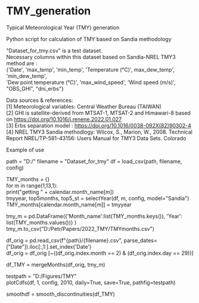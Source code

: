 # TMY_generation
Typical Meteorological Year (TMY) generation  <br />

Python script for calculation of TMY based on Sandia methodology <br />

"Dataset_for_tmy.csv" is a test dataset. <br />
Necessary columns within this dataset based on Sandia-NREL TMY3 method are :  <br />
{'Date', 'max_temp', 'min_temp', 'Temperature (℃)', max_dew_temp', 'min_dew_temp',  <br />
'Dew point temperature (℃)',  'max_wind_speed', 'Wind speed (m/s)',  "OBS_GHI",  "dni_erbs"} <br />

Data sources & references:<br />
[1] Meteorological variables: Central Weather Bureau (TAIWAN)  <br />
[2] GHI is satellite-derived from MTSAT-1, MTSAT-2 and Himawari-8 based on https://doi.org/10.1016/j.renene.2022.01.027 <br />
[3] Erbs separation model : https://doi.org/10.1016/0038-092X(82)90302-4 <br />
[4] NREL TMY3 Sandia methodlogy: Wilcox, S., Marion, W., 2008. Technical Report NREL/TP-581-43156: Users Manual for TMY3 Data Sets. Colorado


Example of use

path = "D:/"
filename = "Dataset_for_tmy"
df = load_csv(path, filename, config)


TMY_months = {}  <br />
for m in range(1,13,1):  <br />
    print("getting " + calendar.month_name[m])  <br />
    tmyyear, top5months, top5_st = selectYear(df, m, config, model="Sandia")  <br />
    TMY_months[calendar.month_name[m]] = tmyyear  <br />
    
tmy_m = pd.DataFrame({'Month_name':list(TMY_months.keys()), 'Year': list(TMY_months.values())} )  <br />
tmy_m.to_csv("D:/Petr/Papers/2022_TMY/TMYmonths.csv")  <br />


df_orig = pd.read_csv(f"{path}/{filename}.csv", parse_dates= ["Date"]).iloc[:,1:].set_index('Date')  <br />
df_orig  = df_orig [~((df_orig.index.month == 2) & (df_orig.index.day == 29))]   <br />

df_TMY = mergeMonths(df_orig, tmy_m)      <br />
    
testpath = "D:/Figures/TMY"    <br />
plotCdfs(df, 1, config, 2010, daily=True, save=True, pathfig=testpath)  <br />

smoothdf = smooth_discontinuities(df_TMY)  <br />

